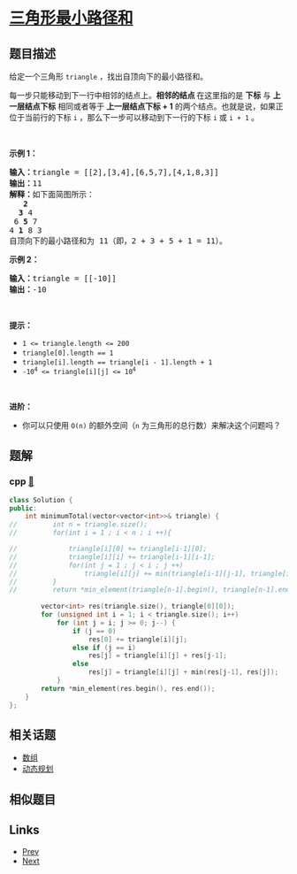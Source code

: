 
# [三角形最小路径和](https://leetcode-cn.com/problems/triangle)

## 题目描述

<p>给定一个三角形 <code>triangle</code> ，找出自顶向下的最小路径和。</p>

<p>每一步只能移动到下一行中相邻的结点上。<strong>相邻的结点 </strong>在这里指的是 <strong>下标</strong> 与 <strong>上一层结点下标</strong> 相同或者等于 <strong>上一层结点下标 + 1</strong> 的两个结点。也就是说，如果正位于当前行的下标 <code>i</code> ，那么下一步可以移动到下一行的下标 <code>i</code> 或 <code>i + 1</code> 。</p>

<p> </p>

<p><strong>示例 1：</strong></p>

<pre>
<strong>输入：</strong>triangle = [[2],[3,4],[6,5,7],[4,1,8,3]]
<strong>输出：</strong>11
<strong>解释：</strong>如下面简图所示：
   <strong>2</strong>
  <strong>3</strong> 4
 6 <strong>5</strong> 7
4 <strong>1</strong> 8 3
自顶向下的最小路径和为 11（即，2 + 3 + 5 + 1 = 11）。
</pre>

<p><strong>示例 2：</strong></p>

<pre>
<strong>输入：</strong>triangle = [[-10]]
<strong>输出：</strong>-10
</pre>

<p> </p>

<p><strong>提示：</strong></p>

<ul>
	<li><code>1 <= triangle.length <= 200</code></li>
	<li><code>triangle[0].length == 1</code></li>
	<li><code>triangle[i].length == triangle[i - 1].length + 1</code></li>
	<li><code>-10<sup>4</sup> <= triangle[i][j] <= 10<sup>4</sup></code></li>
</ul>

<p> </p>

<p><strong>进阶：</strong></p>

<ul>
	<li>你可以只使用 <code>O(n)</code> 的额外空间（<code>n</code> 为三角形的总行数）来解决这个问题吗？</li>
</ul>


## 题解

### cpp [🔗](triangle.cpp) 
```cpp
class Solution {
public:
    int minimumTotal(vector<vector<int>>& triangle) {
//         int n = triangle.size();
//         for(int i = 1 ; i < n ; i ++){

//             triangle[i][0] += triangle[i-1][0];
//             triangle[i][i] += triangle[i-1][i-1];
//             for(int j = 1 ; j < i ; j ++)
//                 triangle[i][j] += min(triangle[i-1][j-1], triangle[i-1][j]);
//         }
//         return *min_element(triangle[n-1].begin(), triangle[n-1].end());
        
        vector<int> res(triangle.size(), triangle[0][0]);
        for (unsigned int i = 1; i < triangle.size(); i++) 
            for (int j = i; j >= 0; j--) {
                if (j == 0)
                    res[0] += triangle[i][j];
                else if (j == i)
                    res[j] = triangle[i][j] + res[j-1];
                else 
                    res[j] = triangle[i][j] + min(res[j-1], res[j]);
            }
        return *min_element(res.begin(), res.end());
    }
};
```


## 相关话题

- [数组](https://leetcode-cn.com/tag/array) 
- [动态规划](https://leetcode-cn.com/tag/dynamic-programming) 


## 相似题目



## Links

- [Prev](../pascals-triangle/README.md) 
- [Next](../best-time-to-buy-and-sell-stock/README.md) 

